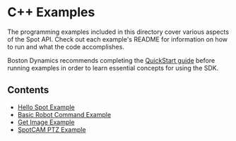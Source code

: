 <!--
Copyright (c) 2021 Boston Dynamics, Inc.  All rights reserved.

Downloading, reproducing, distributing or otherwise using the SDK Software
is subject to the terms and conditions of the Boston Dynamics Software
Development Kit License (20191101-BDSDK-SL).
-->

# C++ Examples

The programming examples included in this directory cover various aspects of the Spot API. Check out each example's README for information on how to run and what the code accomplishes.

Boston Dynamics recommends completing the [QuickStart guide](../../docs/cpp/quickstart.md) before running examples in order to learn essential concepts for using the SDK.

## Contents

* [Hello Spot Example](hello_spot/README.md)
* [Basic Robot Command Example](basic_robot_command/README.md)
* [Get Image Example](get_image/README.md)
* [SpotCAM PTZ Example](spot_cam/README.md)
